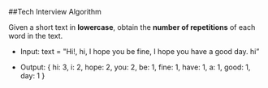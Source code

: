##Tech Interview Algorithm

Given a short text in **lowercase**, obtain the **number of repetitions** of each word in the text. 

- Input: 
  text = "Hi!, hi, I hope you be fine, I hope you have a good day. hi”

- Output: 
  { hi: 3, i: 2, hope: 2, you: 2, be: 1, fine: 1, have: 1, a: 1, good: 1, day: 1 }